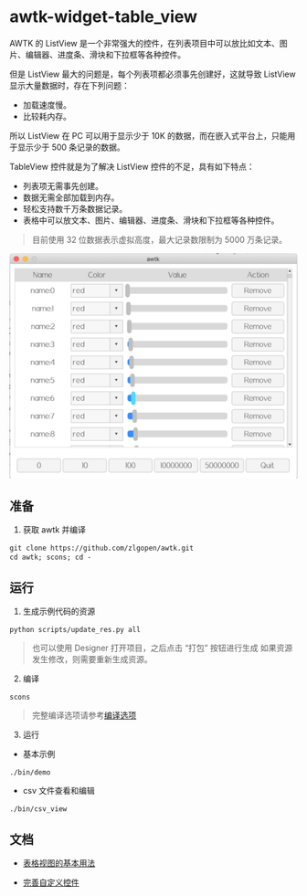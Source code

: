 # awtk-widget-table_view

AWTK 的 ListView 是一个非常强大的控件，在列表项目中可以放比如文本、图片、编辑器、进度条、滑块和下拉框等各种控件。

但是 ListView 最大的问题是，每个列表项都必须事先创建好，这就导致 ListView 显示大量数据时，存在下列问题：

* 加载速度慢。
* 比较耗内存。

所以 ListView 在 PC 可以用于显示少于 10K 的数据，而在嵌入式平台上，只能用于显示少于 500 条记录的数据。

TableView 控件就是为了解决 ListView 控件的不足，具有如下特点：

* 列表项无需事先创建。
* 数据无需全部加载到内存。
* 轻松支持数千万条数据记录。
* 表格中可以放文本、图片、编辑器、进度条、滑块和下拉框等各种控件。

> 目前使用 32 位数据表示虚拟高度，最大记录数限制为 5000 万条记录。

![](docs/images/ui.png)

## 准备

1. 获取 awtk 并编译

```
git clone https://github.com/zlgopen/awtk.git
cd awtk; scons; cd -
```

## 运行

1. 生成示例代码的资源

```
python scripts/update_res.py all
```
> 也可以使用 Designer 打开项目，之后点击 “打包” 按钮进行生成
> 如果资源发生修改，则需要重新生成资源。


2. 编译

```
scons
```

> 完整编译选项请参考[编译选项](https://github.com/zlgopen/awtk-widget-generator/blob/master/docs/build_options.md)

3. 运行

* 基本示例

```
./bin/demo
```

* csv 文件查看和编辑

```
./bin/csv_view
```

## 文档

* [表格视图的基本用法](docs/usage.md)

* [完善自定义控件](https://github.com/zlgopen/awtk-widget-generator/blob/master/docs/improve_generated_widget.md)
